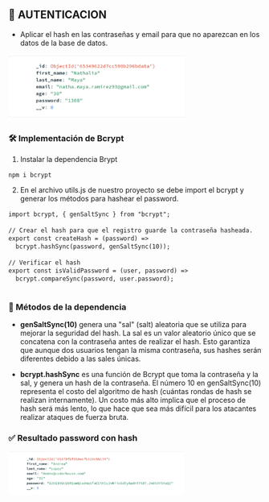 ## 🔐 AUTENTICACION 

- Aplicar el hash en las contraseñas y email para que no aparezcan en los datos de la base de datos. 


<img src="./public/img/sinhash.jpg" alt="password sin hash" width="350">

### 🛠️ Implementación de Bcrypt


1. Instalar la dependencia Brypt

```shell
npm i bcrypt
```

2.  En el archivo utils.js de nuestro proyecto se debe import el bcrypt y generar los métodos para hashear el password. 

```shell
import bcrypt, { genSaltSync } from "bcrypt";

// Crear el hash para que el registro guarde la contraseña hasheada.
export const createHash = (password) =>
  bcrypt.hashSync(password, genSaltSync(10));

// Verificar el hash
export const isValidPassword = (user, password) =>
  bcrypt.compareSync(password, user.password);


```

### 🔑  Métodos de la dependencia

* **genSaltSync(10)** genera una "sal" (salt) aleatoria que se utiliza para mejorar la seguridad del hash. La sal es un valor aleatorio único que se concatena con la contraseña antes de realizar el hash. Esto garantiza que aunque dos usuarios tengan la misma contraseña, sus hashes serán diferentes debido a las sales únicas.

* **bcrypt.hashSync** es una función de Bcrypt que toma la contraseña y la sal, y genera un hash de la contraseña. El número 10 en genSaltSync(10) representa el costo del algoritmo de hash (cuántas rondas de hash se realizan internamente). Un costo más alto implica que el proceso de hash será más lento, lo que hace que sea más difícil para los atacantes realizar ataques de fuerza bruta.

### ✅ Resultado password con hash

<img src="./public/img/passwordhash.jpg" alt="password sin hash" width="350">